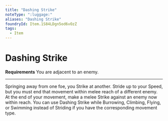 ```yaml
---
title: "Dashing Strike"
noteType: ":luggage:"
aliases: "Dashing Strike"
foundryId: Item.1S84LDgn5od6vOzZ
tags:
  - Item
---
```


# Dashing Strike

**Requirements** You are adjacent to an enemy.

* * *

Springing away from one foe, you Strike at another. Stride up to your Speed, but you must end that movement within melee reach of a different enemy. At the end of your movement, make a melee Strike against an enemy now within reach. You can use Dashing Strike while Burrowing, Climbing, Flying, or Swimming instead of Striding if you have the corresponding movement type.
